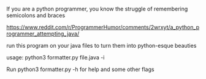 If you are a python programmer, you know the struggle of remembering semicolons and braces

https://www.reddit.com/r/ProgrammerHumor/comments/2wrxyt/a_python_programmer_attempting_java/

run this program on your java files to turn them into python-esque beauties

usage: python3 formatter.py file.java -i

Run python3 formatter.py -h for help and some other flags
